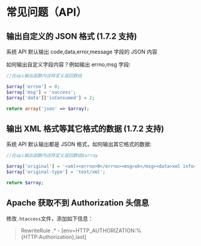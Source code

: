 # 常见问题（API）

## 输出自定义的 JSON 格式 (1.7.2 支持)

系统 API 默认输出 code,data,error,message 字段的 JSON 内容

如何输出自定义字段内容？例如输出 errno,msg 字段:

```php
//在api输出函数内这样定义返回数组

$array['errno'] = 0;
$array['msg'] = 'success';
$array['data']['isConsumed'] = 2;

return array('json' => $array);
```

## 输出 XML 格式等其它格式的数据 (1.7.2 支持)

系统 API 默认输出都是 JSON 格式，如何输出其它格式的数据:

```php
//在api输出函数内这样定义返回数组$array

$array['original'] = '<xml><errno>0</errno><msg>ok</msg><data>xml info</data></xml>';
$array['original-type'] = 'text/xml';

return $array;
```

## Apache 获取不到 Authorization 头信息

修改`.htaccess`文件，添加如下信息：

> RewriteRule .* - [env=HTTP_AUTHORIZATION:%{HTTP:Authorization},last]
